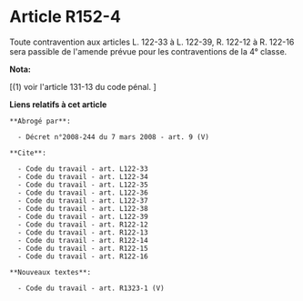# Article R152-4

Toute contravention aux articles L. 122-33 à L. 122-39, R. 122-12 à R. 122-16 sera passible de l'amende prévue pour les
contraventions de la 4° classe.

**Nota:**

[(1) voir l'article 131-13 du code pénal. ]

**Liens relatifs à cet article**

	**Abrogé par**:

	  - Décret n°2008-244 du 7 mars 2008 - art. 9 (V)

	**Cite**:

	  - Code du travail - art. L122-33
	  - Code du travail - art. L122-34
	  - Code du travail - art. L122-35
	  - Code du travail - art. L122-36
	  - Code du travail - art. L122-37
	  - Code du travail - art. L122-38
	  - Code du travail - art. L122-39
	  - Code du travail - art. R122-12
	  - Code du travail - art. R122-13
	  - Code du travail - art. R122-14
	  - Code du travail - art. R122-15
	  - Code du travail - art. R122-16

	**Nouveaux textes**:

	  - Code du travail - art. R1323-1 (V)
